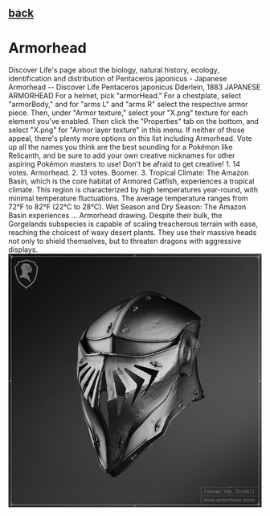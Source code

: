 ## [back](../index.md) 
# Armorhead
Discover Life's page about the biology, natural history, ecology, identification and distribution of Pentaceros japonicus - Japanese Armorhead -- Discover Life Pentaceros japonicus Dderlein, 1883 JAPANESE ARMORHEAD For a helmet, pick "armorHead." For a chestplate, select "armorBody," and for "arms L" and "arms R" select the respective armor piece. Then, under "Armor texture," select your "X.png" texture for each element you've enabled. Then click the "Properties" tab on the bottom, and select "X.png" for "Armor layer texture" in this menu. If neither of those appeal, there's plenty more options on this list including Armorhead. Vote up all the names you think are the best sounding for a Pokémon like Relicanth, and be sure to add your own creative nicknames for other aspiring Pokémon masters to use! Don't be afraid to get creative! 1. 14 votes. Armorhead. 2. 13 votes. Boomer. 3. Tropical Climate: The Amazon Basin, which is the core habitat of Armored Catfish, experiences a tropical climate. This region is characterized by high temperatures year-round, with minimal temperature fluctuations. The average temperature ranges from 72°F to 82°F (22°C to 28°C). Wet Season and Dry Season: The Amazon Basin experiences ... Armorhead drawing. Despite their bulk, the Gorgelands subspecies is capable of scaling treacherous terrain with ease, reaching the choicest of waxy desert plants. They use their massive heads not only to shield themselves, but to threaten dragons with aggressive displays.
![zdjecie ryby :)](../fotki/Armorhead.jpg)
